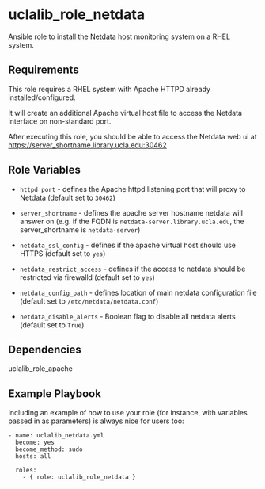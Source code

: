 uclalib_role_netdata
=========

Ansible role to install the [Netdata](https://github.com/netdata/netdata) host monitoring system on a RHEL system.

Requirements
------------

This role requires a RHEL system with Apache HTTPD already installed/configured.

It will create an additional Apache virtual host file to access the Netdata interface on non-standard port.

After executing this role, you should be able to access the Netdata web ui at https://server_shortname.library.ucla.edu:30462

Role Variables
--------------

* `httpd_port` - defines the Apache httpd listening port that will proxy to Netdata (default set to `30462`)

* `server_shortname` - defines the apache server hostname netdata will answer on (e.g. if the FQDN is `netdata-server.library.ucla.edu`, the server_shortname is `netdata-server`)

* `netdata_ssl_config` - defines if the apache virtual host should use HTTPS (default set to `yes`)

* `netdata_restrict_access` - defines if the access to netdata should be restricted via firewalld (default set to `yes`)

* `netdata_config_path` - defines location of main netdata configuration file  (default set to `/etc/netdata/netdata.conf`)

* `netdata_disable_alerts` - Boolean flag to disable all netdata alerts (default set to `True`)

Dependencies
------------

uclalib_role_apache

Example Playbook
----------------

Including an example of how to use your role (for instance, with variables passed in as parameters) is always nice for users too:

```
- name: uclalib_netdata.yml
  become: yes
  become_method: sudo
  hosts: all

  roles:
    - { role: uclalib_role_netdata }
```
